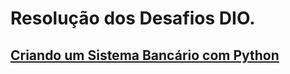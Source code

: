 # Resolução dos Desafios DIO.

## [Criando um Sistema Bancário com Python](https://github.com/blinhares/dio_python_ai_backend_developer/blob/main/Mod01/desafio_sistema_bancario.py)

